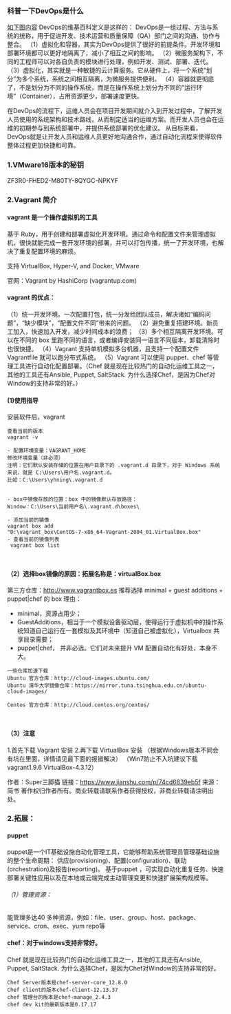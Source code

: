 ### 科普一下DevOps是什么
[如下图内容](./DevOps.png)
DevOps的维基百科定义是这样的：
DevOps是一组过程、方法与系统的统称，用于促进开发、技术运营和质量保障（QA）部门之间的沟通、协作与整合。
（1）虚拟化和容器，其实为DevOps提供了很好的前提条件。开发环境和部署环境都可以更好地隔离了，减小了相互之间的影响。
（2）微服务架构下，不同的工程师可以对各自负责的模块进行处理，例如开发、测试、部署、迭代。
（3）虚拟化，其实就是一种敏捷的云计算服务。它从硬件上，将一个系统“划分”为多个系统，系统之间相互隔离，为微服务提供便利。
（4）容器就更彻底了，不是划分为不同的操作系统，而是在操作系统上划分为不同的“运行环境”（Container），占用资源更少，部署速度更快。

在DevOps的流程下，运维人员会在项目开发期间就介入到开发过程中，了解开发人员使用的系统架构和技术路线，从而制定适当的运维方案。而开发人员也会在运维的初期参与到系统部署中，并提供系统部署的优化建议。
从目标来看，DevOps就是让开发人员和运维人员更好地沟通合作，通过自动化流程来使得软件整体过程更加快捷和可靠。


### 1.VMware16版本的秘钥
ZF3R0-FHED2-M80TY-8QYGC-NPKYF


### 2.Vagrant 简介
#### vagrant 是一个操作虚拟机的工具
基于 Ruby，用于创建和部署虚拟化开发环境。通过命令和配置文件来管理虚拟机，很快就能完成一套开发环境的部署，并可以打包传播，统一了开发环境，也解决了重复配置环境的麻烦。

支持 VirtualBox, Hyper-V, and Docker, VMware

官网：Vagrant by HashiCorp (vagrantup.com)

#### vagrant 的优点：

（1）统一开发环境。一次配置打包，统一分发给团队成员，解决诸如“编码问题”，“缺少模块”，“配置文件不同”带来的问题。
（2）避免重复搭建环境。新员工加入，快速加入开发，减少时间成本的浪费；
（3）多个相互隔离开发环境。可以在不同的 box 里跑不同的语言，或者编译安装同一语言不同版本，卸载清除时也很快捷。
（4）Vagrant 支持单机模拟多台机器，且支持一个配置文件 Vagrantfile 就可以跑分布式系统。
（5）Vagrant 可以使用 puppet、chef 等管理工具进行自动化配置部署。（Chef 就是现在比较热门的自动化运维工具之一，其他的工具还有Ansible, Puppet, SaltStack.  为什么选择Chef，是因为Chef对Window的支持非常的好。）

#### (1)使用指导
安装软件后，vagrant
~~~
查看当前的版本
vagrant -v

- 配置环境变量：VAGRANT_HOME
修改环境变量（非必须）
注明：它们默认安装存储的位置在用户目录下的 .vagrant.d 目录下，对于 Windows 系统来说，就是 C:\Users\用户名.vagrant.d。
比如：C:\Users\yhning\.vagrant.d


- box中镜像存放的位置：box 中的镜像默认存放路径：
Window：C:\Users\当前用户名\.vagrant.d\boxes\

- 添加当前的镜像
vagrant box add 
"D:\vagrant_box\CentOS-7-x86_64-Vagrant-2004_01.VirtualBox.box"
- 查看当前的镜像列表
 vagrant box list



~~~


#### （2）选择box镜像的原因：拓展名称是：virtualBox.box
第三方仓库：http://www.vagrantbox.es
推荐选择 minimal + guest additions + puppet|chef 的 box
理由：
- minimal，资源占用少；
- GuestAdditions，相当于一个模拟设备驱动层，使得运行于虚拟机中的操作系统知道自己运行在一套模拟及其环境中（知道自己被虚拟化），Virtualbox 共享目录需要；
- puppet|chef， 并非必选。它们对未来提升 VM 配置自动化有好处，本身不大。

~~~
一些仓库加速下载
Ubuntu 官方仓库：http://cloud-images.ubuntu.com/
Ubuntu 清华大学镜像仓库：https://mirror.tuna.tsinghua.edu.cn/ubuntu-cloud-images/

Centos 官方仓库：http://cloud.centos.org/centos/



~~~

#### （3）注意
1.首先下载 Vagrant 安装
2.再下载 VirtualBox 安装 （根据Windows版本不同会有坑在里面，详情请见最下面的报错解决）
（Win7防止不入坑建议下载vagrant1.9.6 VirtualBox-4.3.12）

作者：Super三脚猫
链接：https://www.jianshu.com/p/74cd6839eb5f
来源：简书
著作权归作者所有。商业转载请联系作者获得授权，非商业转载请注明出处。





















### 2.拓展：
#### puppet
puppet是一个IT基础设施自动化管理工具，它能够帮助系统管理员管理基础设施的整个生命周期： 供应(provisioning)、配置(configuration)、联动(orchestration)及报告(reporting)。
基于puppet ，可实现自动化重复任务、快速部署关键性应用以及在本地或云端完成主动管理变更和快速扩展架构规模等。

###### （1）管理资源：
能管理多达40 多种资源，例如：file、user、group、host、package、service、cron、exec、yum repo等

#### chef：对于windows支持非常好。
Chef 就是现在比较热门的自动化运维工具之一，其他的工具还有Ansible, Puppet, SaltStack.  为什么选择Chef，是因为Chef对Window的支持非常的好。
~~~
Chef Server版本是chef-server-core_12.8.0
Chef client的版本chef-client-12.13.37
chef 管理台的版本是chef-manage_2.4.3 
chef dev kit的最新版本是0.17.17

~~~





